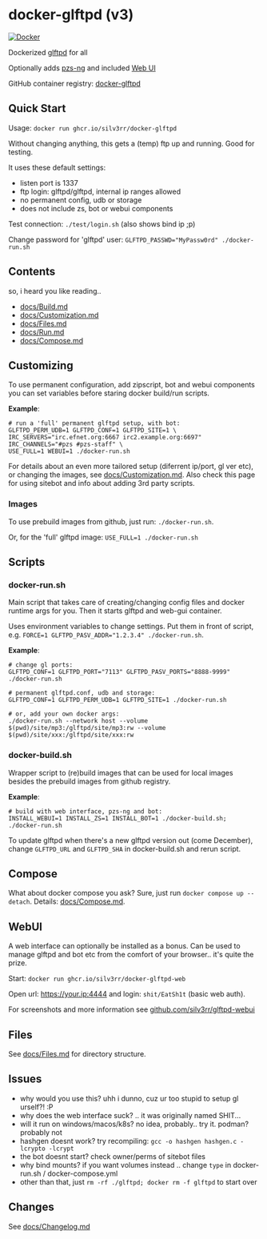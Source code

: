 # docker-glftpd (v3)

[![Docker](https://github.com/silv3rr/docker-glftpd/actions/workflows/docker.yml/badge.svg)](https://github.com/silv3rr/docker-glftpd/actions/workflows/docker.yml)

Dockerized [glftpd](https://glftpd.io) for all

Optionally adds [pzs-ng](https://pzs-ng.eu) and included [Web UI](#WebUI)

GitHub container registry: [docker-glftpd](https://github.com/users/silv3rr/packages/container/package/docker-glftpd)

## Quick Start

Usage: `docker run ghcr.io/silv3rr/docker-glftpd`

Without changing anything, this gets a (temp) ftp up and running. Good for testing.

It uses these default settings:

- listen port is 1337
- ftp login: glftpd/glftpd, internal ip ranges allowed
- no permanent config, udb or storage
- does not include zs, bot or webui components

Test connection: `./test/login.sh` (also shows bind ip ;p)

Change password for 'glftpd' user: `GLFTPD_PASSWD="MyPassw0rd" ./docker-run.sh`

## Contents

so, i heard you like reading..

- [docs/Build.md](docs/Build.md)
- [docs/Customization.md](docs/Customization.md)
- [docs/Files.md](docs/Files.md)
- [docs/Run.md](docs/Run.md)
- [docs/Compose.md](docs/Compose.md)

## Customizing

To use permanent configuration, add zipscript, bot and webui components you can set variables before staring docker build/run scripts.

**Example**:

```
# run a 'full' permanent glftpd setup, with bot:
GLFTPD_PERM_UDB=1 GLFTPD_CONF=1 GLFTPD_SITE=1 \
IRC_SERVERS="irc.efnet.org:6667 irc2.example.org:6697" IRC_CHANNELS="#pzs #pzs-staff" \
USE_FULL=1 WEBUI=1 ./docker-run.sh
```

For details about an even more tailored setup (diferrent ip/port, gl ver etc), or changing the images, see [docs/Customization.md](docs/Customization.md). Also check this page for using sitebot and info about adding 3rd party scripts.

### Images

To use prebuild images from github, just run: `./docker-run.sh`.

Or, for the 'full' glftpd image: `USE_FULL=1 ./docker-run.sh`

## Scripts

### docker-run.sh

Main script that takes care of creating/changing config files and docker runtime args for you. Then it starts glftpd and web-gui container.

Uses environment variables to change settings. Put them in front of script, e.g.
`FORCE=1 GLFTPD_PASV_ADDR="1.2.3.4" ./docker-run.sh`.

**Example**:

```
# change gl ports:
GLFTPD_CONF=1 GLFTPD_PORT="7113" GLFTPD_PASV_PORTS="8888-9999" ./docker-run.sh

# permanent glftpd.conf, udb and storage:
GLFTPD_CONF=1 GLFTPD_PERM_UDB=1 GLFTPD_SITE=1 ./docker-run.sh

# or, add your own docker args:
./docker-run.sh --network host --volume $(pwd)/site/mp3:/glftpd/site/mp3:rw --volume $(pwd)/site/xxx:/glftpd/site/xxx:rw
```

### docker-build.sh

Wrapper script to (re)build images that can be used for local images besides the prebuild images from github registry.

**Example**:

```
# build with web interface, pzs-ng and bot:
INSTALL_WEBUI=1 INSTALL_ZS=1 INSTALL_BOT=1 ./docker-build.sh; ./docker-run.sh
```

To update glftpd when there's a new glftpd version out (come December), change `GLFTPD_URL` and `GLFTPD_SHA` in docker-build.sh and rerun script.

## Compose

What about docker compose you ask? Sure, just run `docker compose up --detach`. Details: [docs/Compose.md](docs/Compose.md).

## WebUI

A web interface can optionally be installed as a bonus. Can be used to manage glftpd and bot etc from the comfort of your browser.. it's quite the prize.

Start: `docker run ghcr.io/silv3rr/docker-glftpd-web`

Open url: https://your.ip:4444 and login: `shit/EatSh1t`  (basic web auth).

For screenshots and more information see [github.com/silv3rr/glftpd-webui](https://github.com/silv3rr/glftpd-webui)

## Files

See [docs/Files.md](docs/Files.md) for directory structure.

## Issues

- why would you use this? uhh i dunno, cuz ur too stupid to setup gl urself?! :P
- why does the web interface suck? .. it was originally named SHIT...
- will it run on windows/macos/k8s? no idea, probably.. try it. podman? probably not
- hashgen doesnt work? try recompiling: `gcc -o hashgen hashgen.c -lcrypto -lcrypt`
- the bot doesnt start? check owner/perms of sitebot files
- why bind mounts? if you want volumes instead .. change `type` in docker-run.sh / docker-compose.yml
- other than that, just `rm -rf ./glftpd; docker rm -f glftpd` to start over

## Changes

See [docs/Changelog.md](docs/Changelog.md)
